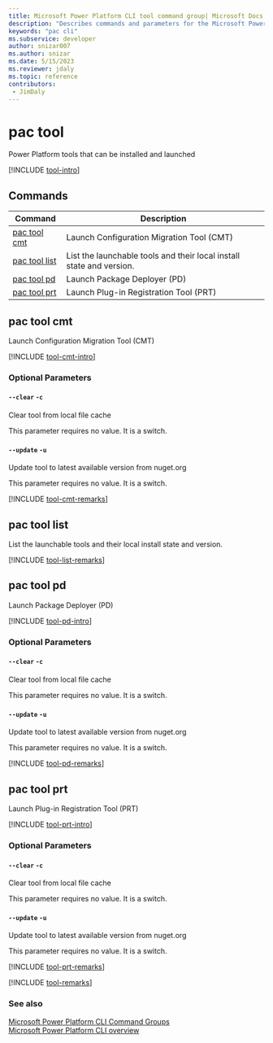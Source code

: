 ```yaml
---
title: Microsoft Power Platform CLI tool command group| Microsoft Docs
description: "Describes commands and parameters for the Microsoft Power Platform CLI tool command group."
keywords: "pac cli"
ms.subservice: developer
author: snizar007
ms.author: snizar
ms.date: 5/15/2023
ms.reviewer: jdaly
ms.topic: reference
contributors: 
 - JimDaly
---
```

<!-- 
Do not edit this file. 
This file is generated by a program and any changes will be overwritten when this topic is re-generated.
Use the include files to add additional content to this topic.
-->
# pac tool

Power Platform tools that can be installed and launched

[!INCLUDE [tool-intro](includes/tool-intro.md)]

## Commands

|Command|Description|
|---------|---------|
|[pac tool cmt](#pac-tool-cmt)|Launch Configuration Migration Tool (CMT)|
|[pac tool list](#pac-tool-list)|List the launchable tools and their local install state and version.|
|[pac tool pd](#pac-tool-pd)|Launch Package Deployer (PD)|
|[pac tool prt](#pac-tool-prt)|Launch Plug-in Registration Tool (PRT)|


## pac tool cmt

Launch Configuration Migration Tool (CMT)

[!INCLUDE [tool-cmt-intro](includes/tool-cmt-intro.md)]


### Optional Parameters

#### `--clear` `-c`

Clear tool from local file cache

This parameter requires no value. It is a switch.

#### `--update` `-u`

Update tool to latest available version from nuget.org

This parameter requires no value. It is a switch.

[!INCLUDE [tool-cmt-remarks](includes/tool-cmt-remarks.md)]

## pac tool list

List the launchable tools and their local install state and version.

[!INCLUDE [tool-list-remarks](includes/tool-list-remarks.md)]

## pac tool pd

Launch Package Deployer (PD)

[!INCLUDE [tool-pd-intro](includes/tool-pd-intro.md)]


### Optional Parameters

#### `--clear` `-c`

Clear tool from local file cache

This parameter requires no value. It is a switch.

#### `--update` `-u`

Update tool to latest available version from nuget.org

This parameter requires no value. It is a switch.

[!INCLUDE [tool-pd-remarks](includes/tool-pd-remarks.md)]

## pac tool prt

Launch Plug-in Registration Tool (PRT)

[!INCLUDE [tool-prt-intro](includes/tool-prt-intro.md)]


### Optional Parameters

#### `--clear` `-c`

Clear tool from local file cache

This parameter requires no value. It is a switch.

#### `--update` `-u`

Update tool to latest available version from nuget.org

This parameter requires no value. It is a switch.

[!INCLUDE [tool-prt-remarks](includes/tool-prt-remarks.md)]

[!INCLUDE [tool-remarks](includes/tool-remarks.md)]

### See also

[Microsoft Power Platform CLI Command Groups](index.md)<br />
[Microsoft Power Platform CLI overview](../introduction.md)
